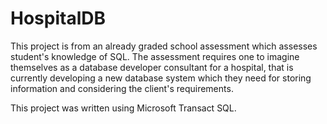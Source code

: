 # HospitalDB
This project is from an already graded school assessment which assesses student's knowledge of SQL. 
The assessment requires one to imagine themselves as a database developer consultant for a hospital, that is currently developing a new database system which they need for storing information and considering the client's requirements.

This project was written using Microsoft Transact SQL.

